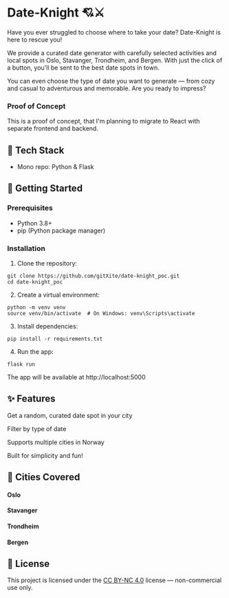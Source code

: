 # Date-Knight 💘⚔️
Have you ever struggled to choose where to take your date? Date-Knight is here to rescue you!

We provide a curated date generator with carefully selected activities and local spots in Oslo, Stavanger, Trondheim, and Bergen.
With just the click of a button, you'll be sent to the best date spots in town.

You can even choose the type of date you want to generate — from cozy and casual to adventurous and memorable.
Are you ready to impress?

### Proof of Concept
This is a proof of concept, that I'm planning to migrate to React with separate frontend and backend. 

## 🔧 Tech Stack
- Mono repo: Python & Flask

## 🚀 Getting Started

### Prerequisites
- Python 3.8+
- pip (Python package manager)

### Installation
1. Clone the repository:
```
git clone https://github.com/gitXite/date-knight_poc.git
cd date-knight_poc
```
2. Create a virtual environment:
```
python -m venv venv
source venv/bin/activate  # On Windows: venv\Scripts\activate
```
3. Install dependencies:
```
pip install -r requirements.txt
```
4. Run the app:
```
flask run
```
The app will be available at http://localhost:5000

## ✨ Features
Get a random, curated date spot in your city

Filter by type of date

Supports multiple cities in Norway

Built for simplicity and fun!

## 📍 Cities Covered
#### Oslo

#### Stavanger

#### Trondheim

#### Bergen

## 📜 License
This project is licensed under the [CC BY-NC 4.0](https://creativecommons.org/licenses/by-nc/4.0/) license — non-commercial use only.
